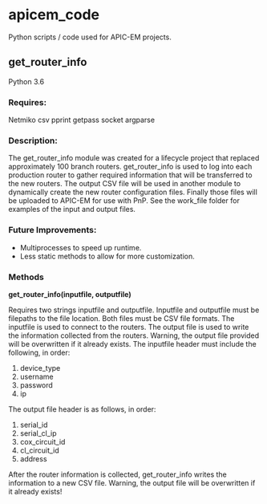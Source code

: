 # apicem_code
Python scripts / code used for APIC-EM projects.

## get_router_info
Python 3.6

### Requires:
Netmiko
csv
pprint
getpass
socket
argparse

### Description:
The get_router_info module was created for a lifecycle project that replaced approximately 100 branch routers. get_router_info
is used to log into each production router to gather required information that will be transferred to the new routers. The output
CSV file will be used in another module to dynamically create the new router configuration files. Finally those files will be
uploaded to APIC-EM for use with PnP. See the work_file folder for examples of the input and output files.

### Future Improvements:
* Multiprocesses to speed up runtime.
* Less static methods to allow for more customization.

### Methods
**get_router_info(inputfile, outputfile)**

Requires two strings inputfile and outputfile. Inputfile and outputfile must be filepaths to the file location.
Both files must be CSV file formats. The inputfile is used to connect to the routers. The output file is used to write
the information collected from the routers. Warning, the output file provided will be overwritten if it already exists.
The inputfile header must include the following, in order:
1. device_type
2. username
3. password
4. ip

The output file header is as follows, in order:
1. serial_id
2. serial_cl_ip
3. cox_circuit_id
4. cl_circuit_id
5. address

After the router information is collected, get_router_info writes the information to a new CSV file.
Warning, the output file will be overwritten if it already exists!
